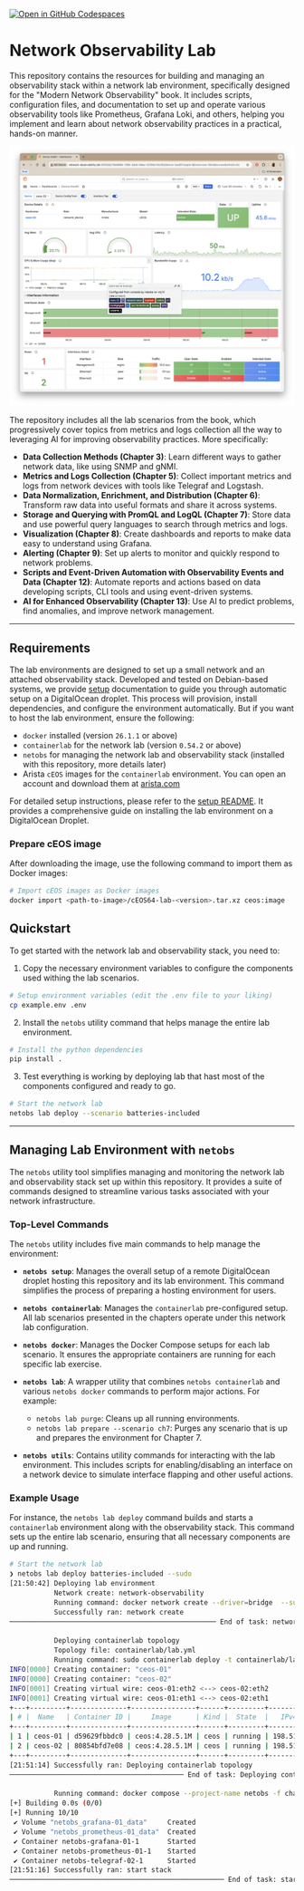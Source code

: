 [![Open in GitHub Codespaces](https://github.com/codespaces/badge.svg)](https://codespaces.new/network-observability/network-observability-lab?quickstart=1&devcontainer_path=.devcontainer%2Fbatteries-included%2Fdevcontainer.json)
# Network Observability Lab

This repository contains the resources for building and managing an observability stack within a network lab environment, specifically designed for the "Modern Network Observability" book. It includes scripts, configuration files, and documentation to set up and operate various observability tools like Prometheus, Grafana Loki, and others, helping you implement and learn about network observability practices in a practical, hands-on manner.

![Modern Network Observability](/pics/netobs-observability.png)

The repository includes all the lab scenarios from the book, which progressively cover topics from metrics and logs collection all the way to leveraging AI for improving observability practices. More specifically:

- **Data Collection Methods (Chapter 3)**: Learn different ways to gather network data, like using SNMP and gNMI.
- **Metrics and Logs Collection (Chapter 5)**: Collect important metrics and logs from network devices with tools like Telegraf and Logstash.
- **Data Normalization, Enrichment, and Distribution (Chapter 6)**: Transform raw data into useful formats and share it across systems.
- **Storage and Querying with PromQL and LogQL (Chapter 7)**: Store data and use powerful query languages to search through metrics and logs.
- **Visualization (Chapter 8)**: Create dashboards and reports to make data easy to understand using Grafana.
- **Alerting (Chapter 9)**: Set up alerts to monitor and quickly respond to network problems.
- **Scripts and Event-Driven Automation with Observability Events and Data (Chapter 12)**: Automate reports and actions based on data developing scripts, CLI tools and using event-driven systems.
- **AI for Enhanced Observability (Chapter 13)**: Use AI to predict problems, find anomalies, and improve network management.

---

## Requirements

The lab environments are designed to set up a small network and an attached observability stack. Developed and tested on Debian-based systems, we provide [setup](setup/README.md) documentation to guide you through automatic setup on a DigitalOcean droplet. This process will provision, install dependencies, and configure the environment automatically. But if you want to host the lab environment, ensure the following:

- `docker` installed (version `26.1.1` or above)
- `containerlab` for the network lab (version `0.54.2` or above)
- `netobs` for managing the network lab and observability stack (installed with this repository, more details later)
- Arista `cEOS` images for the `containerlab` environment. You can open an account and download them at [arista.com](https://www.arista.com)

For detailed setup instructions, please refer to the [setup README](./setup/README.md). It provides a comprehensive guide on installing the lab environment on a DigitalOcean Droplet.

### Prepare cEOS image

After downloading the image, use the following command to import them as Docker images:

```bash
# Import cEOS images as Docker images
docker import <path-to-image>/cEOS64-lab-<version>.tar.xz ceos:image
```

## Quickstart

To get started with the network lab and observability stack, you need to:

1. Copy the necessary environment variables to configure the components used withing the lab scenarios.

```bash
# Setup environment variables (edit the .env file to your liking)
cp example.env .env
```

2. Install the `netobs` utility command that helps manage the entire lab environment.

```bash
# Install the python dependencies
pip install .
```

3. Test everything is working by deploying lab that hast most of the components configured and ready to go.

```bash
# Start the network lab
netobs lab deploy --scenario batteries-included
```

---

## Managing Lab Environment with `netobs`

The `netobs` utility tool simplifies managing and monitoring the network lab and observability stack set up within this repository. It provides a suite of commands designed to streamline various tasks associated with your network infrastructure.

### Top-Level Commands

The `netobs` utility includes five main commands to help manage the environment:

- **`netobs setup`**: Manages the overall setup of a remote DigitalOcean droplet hosting this repository and its lab environment. This command simplifies the process of preparing a hosting environment for users.

- **`netobs containerlab`**: Manages the `containerlab` pre-configured setup. All lab scenarios presented in the chapters operate under this network lab configuration.

- **`netobs docker`**: Manages the Docker Compose setups for each lab scenario. It ensures the appropriate containers are running for each specific lab exercise.

- **`netobs lab`**: A wrapper utility that combines `netobs containerlab` and various `netobs docker` commands to perform major actions. For example:
  - `netobs lab purge`: Cleans up all running environments.
  - `netobs lab prepare --scenario ch7`: Purges any scenario that is up and prepares the environment for Chapter 7.

- **`netobs utils`**: Contains utility commands for interacting with the lab environment. This includes scripts for enabling/disabling an interface on a network device to simulate interface flapping and other useful actions.

### Example Usage

For instance, the `netobs lab deploy` command builds and starts a `containerlab` environment along with the observability stack. This command sets up the entire lab scenario, ensuring that all necessary components are up and running.

```bash
# Start the network lab
❯ netobs lab deploy batteries-included --sudo
[21:50:42] Deploying lab environment
           Network create: network-observability
           Running command: docker network create --driver=bridge  --subnet=198.51.100.0/24 network-observability
           Successfully ran: network create
─────────────────────────────────────────────────── End of task: network create ────────────────────────────────────────────────────

           Deploying containerlab topology
           Topology file: containerlab/lab.yml
           Running command: sudo containerlab deploy -t containerlab/lab.yml
INFO[0000] Creating container: "ceos-01"
INFO[0000] Creating container: "ceos-02"
INFO[0001] Creating virtual wire: ceos-01:eth2 <--> ceos-02:eth2
INFO[0001] Creating virtual wire: ceos-01:eth1 <--> ceos-02:eth1
+---+---------+--------------+----------------+------+---------+------------------+--------------+
| # |  Name   | Container ID |     Image      | Kind |  State  |   IPv4 Address   | IPv6 Address |
+---+---------+--------------+----------------+------+---------+------------------+--------------+
| 1 | ceos-01 | d59629fbbdc0 | ceos:4.28.5.1M | ceos | running | 198.51.100.11/24 | N/A          |
| 2 | ceos-02 | 80854bfd7e08 | ceos:4.28.5.1M | ceos | running | 198.51.100.12/24 | N/A          |
+---+---------+--------------+----------------+------+---------+------------------+--------------+
[21:51:14] Successfully ran: Deploying containerlab topology
─────────────────────────────────────────── End of task: Deploying containerlab topology ───────────────────────────────────────────

           Running command: docker compose --project-name netobs -f chapters/docker-compose.yml --verbose up -d --remove-orphans
[+] Building 0.0s (0/0)
[+] Running 10/10
 ✔ Volume "netobs_grafana-01_data"     Created                                                                                 0.0s
 ✔ Volume "netobs_prometheus-01_data"  Created                                                                                 0.0s
 ✔ Container netobs-grafana-01-1       Started                                                                                 0.7s
 ✔ Container netobs-prometheus-01-1    Started                                                                                 1.3s
 ✔ Container netobs-telegraf-02-1      Started                                                                                 1.0s
[21:51:16] Successfully ran: start stack
───────────────────────────────────────────────────── End of task: start stack ─────────────────────────────────────────────────────
```
